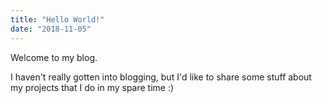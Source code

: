 ```yaml
---
title: "Hello World!"
date: "2018-11-05"
---
```


Welcome to my blog.

I haven't really gotten into blogging, but I'd like to share some
stuff about my projects that I do in my spare time :)
